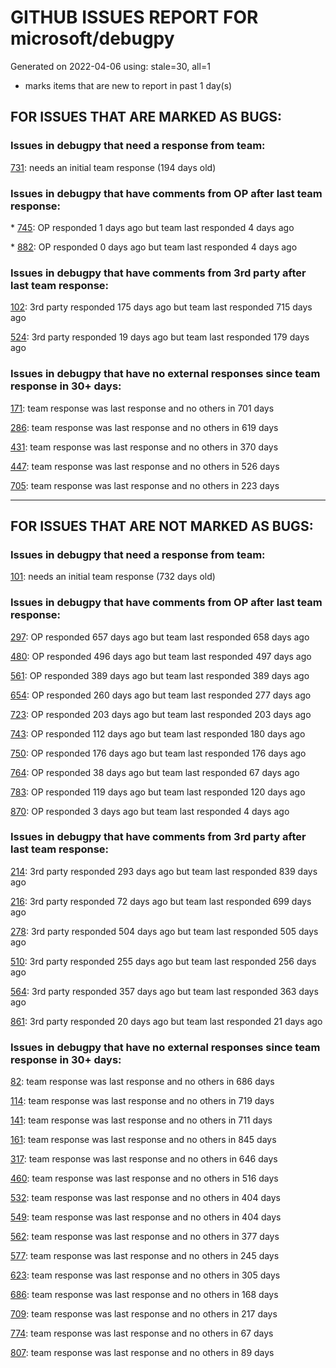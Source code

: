 
# GITHUB ISSUES REPORT FOR microsoft/debugpy


Generated on 2022-04-06 using: stale=30, all=1


* marks items that are new to report in past 1 day(s)


## FOR ISSUES THAT ARE MARKED AS BUGS:


### Issues in debugpy that need a response from team:


  [731](https://github.com/microsoft/debugpy/issues/731 "Debugger does not work with Konsole as externalTerminal"): needs an initial team response (194 days old)

### Issues in debugpy that have comments from OP after last team response:


\* [745](https://github.com/microsoft/debugpy/issues/745 "Debugger - ValueError: source code string cannot contain null bytes"): OP responded 1 days ago but team last responded 4 days ago

\* [882](https://github.com/microsoft/debugpy/issues/882 "Attaching debugger to a running process causes the process to segfault"): OP responded 0 days ago but team last responded 4 days ago

### Issues in debugpy that have comments from 3rd party after last team response:


  [102](https://github.com/microsoft/debugpy/issues/102 "Gunicorn: Attach to Process Id Error - Timed out waiting for debug server to connect"): 3rd party responded 175 days ago but team last responded 715 days ago

  [524](https://github.com/microsoft/debugpy/issues/524 "Debugging on a remote machine doesn't work"): 3rd party responded 19 days ago but team last responded 179 days ago

### Issues in debugpy that have no external responses since team response in 30+ days:


  [171](https://github.com/microsoft/debugpy/issues/171 "Ctrl+C causes KeyboardInterrupt inside pydevd"): team response was last response and no others in 701 days

  [286](https://github.com/microsoft/debugpy/issues/286 "Attach to local process assumes i386 architecture? "): team response was last response and no others in 619 days

  [431](https://github.com/microsoft/debugpy/issues/431 "Debugger does not attach when running from ArcGIS Pro (Python Toolbox tool)"): team response was last response and no others in 370 days

  [447](https://github.com/microsoft/debugpy/issues/447 "Running `breakpoint()` in the watch causes buggy behaviour"): team response was last response and no others in 526 days

  [705](https://github.com/microsoft/debugpy/issues/705 "Not print message to output window when press &quot;F10&quot; if set breakpoint with &quot;Actions&quot;."): team response was last response and no others in 223 days

---

## FOR ISSUES THAT ARE NOT MARKED AS BUGS:


### Issues in debugpy that need a response from team:


  [101](https://github.com/microsoft/debugpy/issues/101 "Limitation of the number of variables"): needs an initial team response (732 days old)

### Issues in debugpy that have comments from OP after last team response:


  [297](https://github.com/microsoft/debugpy/issues/297 "Could a disable_attach API available?"): OP responded 657 days ago but team last responded 658 days ago

  [480](https://github.com/microsoft/debugpy/issues/480 "Error message for embedded python adapter timeout"): OP responded 496 days ago but team last responded 497 days ago

  [561](https://github.com/microsoft/debugpy/issues/561 "Treat mapped files as my code"): OP responded 389 days ago but team last responded 389 days ago

  [654](https://github.com/microsoft/debugpy/issues/654 "Support for supportsLoadedSourcesRequest"): OP responded 260 days ago but team last responded 277 days ago

  [723](https://github.com/microsoft/debugpy/issues/723 "Provide public API to attach debugger in excepthook and see unhandled exception"): OP responded 203 days ago but team last responded 203 days ago

  [743](https://github.com/microsoft/debugpy/issues/743 "Regression compared to ptvsd: debugging python running in a bazel runtime sandbox causes duplicate tabs to open"): OP responded 112 days ago but team last responded 180 days ago

  [750](https://github.com/microsoft/debugpy/issues/750 "Support PEP 582 (__pypackages__) for just-my-code and user-uncaught exceptions"): OP responded 176 days ago but team last responded 176 days ago

  [764](https://github.com/microsoft/debugpy/issues/764 "Problems with python in VSC, eg. not working logs and pathlib and importlib.util"): OP responded 38 days ago but team last responded 67 days ago

  [783](https://github.com/microsoft/debugpy/issues/783 "use vscode to remote debug python program with tmux session "): OP responded 119 days ago but team last responded 120 days ago

  [870](https://github.com/microsoft/debugpy/issues/870 "Provide APIs to stop listening / stop debugger"): OP responded 3 days ago but team last responded 4 days ago

### Issues in debugpy that have comments from 3rd party after last team response:


  [214](https://github.com/microsoft/debugpy/issues/214 "Step-back / Time Travel Debugging"): 3rd party responded 293 days ago but team last responded 839 days ago

  [216](https://github.com/microsoft/debugpy/issues/216 "Launch VSCode via PYTHONBREAKPOINT and Python 3.7's breakpoint() function."): 3rd party responded 72 days ago but team last responded 699 days ago

  [278](https://github.com/microsoft/debugpy/issues/278 "When ungrouped, list and dict variables have inconvenient sort order"): 3rd party responded 504 days ago but team last responded 505 days ago

  [510](https://github.com/microsoft/debugpy/issues/510 "Stop at breakpoints during evaluate request (recursive debugging)"): 3rd party responded 255 days ago but team last responded 256 days ago

  [564](https://github.com/microsoft/debugpy/issues/564 "Ignore &quot;justMyCode&quot; flag when doing a step into target"): 3rd party responded 357 days ago but team last responded 363 days ago

  [861](https://github.com/microsoft/debugpy/issues/861 "Support Python 3.11 frozen modules"): 3rd party responded 20 days ago but team last responded 21 days ago

### Issues in debugpy that have no external responses since team response in 30+ days:


  [82](https://github.com/microsoft/debugpy/issues/82 "kernel.yama.ptrace_scope not documented for attach-to-PID"): team response was last response and no others in 686 days

  [114](https://github.com/microsoft/debugpy/issues/114 "repr () not used in window displays (Issue #1661 continued)"): team response was last response and no others in 719 days

  [141](https://github.com/microsoft/debugpy/issues/141 "redirect input on debug"): team response was last response and no others in 711 days

  [161](https://github.com/microsoft/debugpy/issues/161 "Support the equivalent of Autos in VS"): team response was last response and no others in 845 days

  [317](https://github.com/microsoft/debugpy/issues/317 "Make variable order for dict keys configurable"): team response was last response and no others in 646 days

  [460](https://github.com/microsoft/debugpy/issues/460 "Cannot Attach again after disconnect"): team response was last response and no others in 516 days

  [532](https://github.com/microsoft/debugpy/issues/532 "[Investigate] Remote attach without launching adapter subprocess"): team response was last response and no others in 404 days

  [549](https://github.com/microsoft/debugpy/issues/549 "timeout or cancelling of debugpy.connect call"): team response was last response and no others in 404 days

  [562](https://github.com/microsoft/debugpy/issues/562 "Add support for terminateThreads request."): team response was last response and no others in 377 days

  [577](https://github.com/microsoft/debugpy/issues/577 "Support `restart` in terminated event in debug adapter"): team response was last response and no others in 245 days

  [623](https://github.com/microsoft/debugpy/issues/623 "Improve logging of loading of native library (used to set tracing to all threads)"): team response was last response and no others in 305 days

  [686](https://github.com/microsoft/debugpy/issues/686 "Debug inline values shows values twice"): team response was last response and no others in 168 days

  [709](https://github.com/microsoft/debugpy/issues/709 "Support pyside6 (without frame-eval mode)"): team response was last response and no others in 217 days

  [774](https://github.com/microsoft/debugpy/issues/774 "Warnings are not shown while evaluating expressions in the debug console"): team response was last response and no others in 67 days

  [807](https://github.com/microsoft/debugpy/issues/807 "VS Code IDE Freezes on Remote Breakpoint"): team response was last response and no others in 89 days
